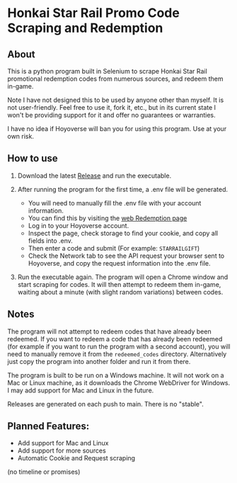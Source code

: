 # Honkai Star Rail Promo Code Scraping and Redemption

## About
This is a python program built in Selenium to scrape Honkai Star Rail promotional redemption codes from numerous sources, and redeem them in-game.

Note I have not designed this to be used by anyone other than myself. It is not user-friendly. Feel free to use it, fork it, etc., but in its current state I won't be providing support for it and offer no guarantees or warranties.

I have no idea if Hoyoverse will ban you for using this program. 
Use at your own risk. 

## How to use
1. Download the latest 
[Release](https://github.com/emmettirl/HSRRedemptionCodes/releases) and run the executable.


2. After running the program for the first time, a .env file will be generated. 
   - You will need to manually fill the .env file with your account information. 
   - You can find this by visiting the [web Redemption page](https://hsr.hoyoverse.com/gift)
   - Log in to your Hoyoverse account. 
   - Inspect the page, check storage to find your cookie, and copy all fields into .env.
   - Then enter a code and submit (For example: ```STARRAILGIFT```)
   - Check the Network tab to see the API request your browser sent to Hoyoverse, and copy the request information into the .env file.
 

3. Run the executable again. The program will open a Chrome window and start scraping for codes. It will then attempt to redeem them in-game, waiting about a minute (with slight random variations) between codes.

## Notes
The program will not attempt to redeem codes that have already been redeemed. If you want to redeem a code that has already been redeemed (for example if you want to run the program with a second account), you will need to manually remove it from the `redeemed_codes` directory. Alternatively just copy the program into another folder and run it from there. 

The program is built to be run on a Windows machine. It will not work on a Mac or Linux machine, as it downloads the Chrome WebDriver for Windows. I may add support for Mac and Linux in the future.

Releases are generated on each push to main. There is no "stable".

## Planned Features: 
- Add support for Mac and Linux
- Add support for more sources
- Automatic Cookie and Request scraping

(no timeline or promises)